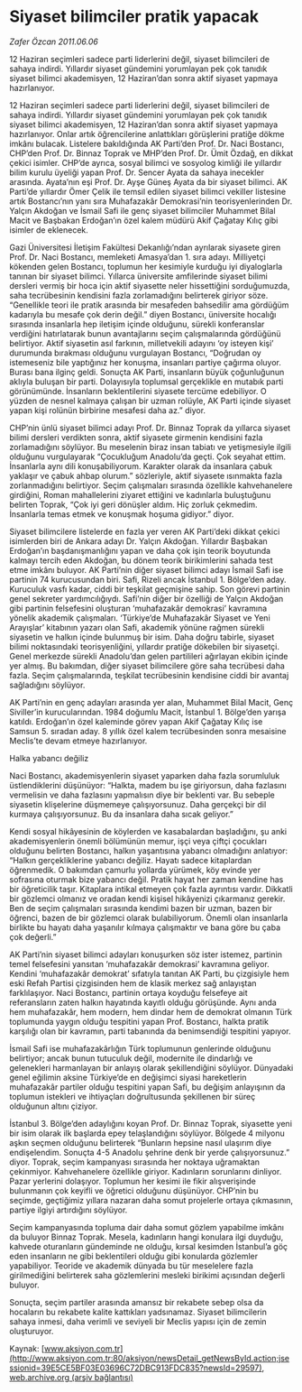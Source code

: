 # Siyaset bilimciler pratik yapacak

*Zafer Özcan 2011.06.06*

<font class="agenda2NewsSpot">
 12 Haziran seçimleri sadece parti liderlerini değil, siyaset bilimcileri de sahaya indirdi. Yıllardır siyaset gündemini yorumlayan pek çok tanıdık siyaset bilimci akademisyen, 12 Haziran’dan sonra aktif siyaset yapmaya hazırlanıyor.
</font>
<font class="newsDetail">
 <p>
  <p class="MsoNormal">
   12 Haziran seçimleri sadece parti liderlerini değil, siyaset bilimcileri de sahaya indirdi. Yıllardır siyaset gündemini yorumlayan pek çok tanıdık siyaset bilimci akademisyen, 12 Haziran’dan sonra aktif siyaset yapmaya hazırlanıyor. Onlar artık öğrencilerine anlattıkları görüşlerini pratiğe dökme imkânı bulacak. Listelere bakıldığında AK Parti’den Prof. Dr. Naci Bostancı, CHP’den Prof. Dr. Binnaz Toprak ve MHP’den Prof. Dr. Ümit Özdağ, en dikkat çekici isimler. CHP’de ayrıca, sosyal bilimci ve sosyolog kimliği ile yıllardır bilim kurulu üyeliği yapan Prof. Dr. Sencer Ayata da sahaya inecekler arasında. Ayata’nın eşi Prof. Dr. Ayşe Güneş Ayata da bir siyaset bilimci. AK Parti’de yıllardır Ömer Çelik ile temsil edilen siyaset bilimci vekiller listesine artık Bostancı’nın yanı sıra Muhafazakâr Demokrasi’nin teorisyenlerinden Dr. Yalçın Akdoğan ve İsmail Safi ile genç siyaset bilimciler Muhammet Bilal Macit ve Başbakan Erdoğan’ın özel kalem müdürü Akif Çağatay Kılıç gibi isimler de eklenecek.
  </p>
  <p class="MsoNormal">
   Gazi Üniversitesi İletişim Fakültesi Dekanlığı’ndan ayrılarak siyasete giren Prof. Dr. Naci Bostancı, memleketi Amasya’dan 1. sıra adayı. Milliyetçi kökenden gelen Bostancı, toplumun her kesimiyle kurduğu iyi diyaloglarla tanınan bir siyaset bilimci. Yıllarca üniversite amfilerinde siyaset bilimi dersleri vermiş bir hoca için aktif siyasette neler hissettiğini sorduğumuzda, saha tecrübesinin kendisini fazla zorlamadığını belirterek giriyor söze. “Genellikle teori ile pratik arasında bir mesafeden bahsedilir ama gördüğüm kadarıyla bu mesafe çok derin değil.” diyen Bostancı, üniversite hocalığı sırasında insanlarla hep iletişim içinde olduğunu, sürekli konferanslar verdiğini hatırlatarak bunun avantajlarını seçim çalışmalarında gördüğünü belirtiyor. Aktif siyasetin asıl farkının, milletvekili adayını
   <span>
   </span>
   ‘oy isteyen kişi’ durumunda bırakması olduğunu vurgulayan Bostancı, “Doğrudan oy istemeseniz bile yaptığınız her konuşma, insanları partiye çağırma oluyor. Burası bana ilginç geldi. Sonuçta AK Parti, insanların büyük çoğunluğunun aklıyla buluşan bir parti. Dolayısıyla toplumsal gerçeklikle en mutabık parti görünümünde. İnsanların beklentilerini siyasete tercüme edebiliyor. O yüzden de nesnel kalmaya çalışan bir uzman rolüyle, AK Parti içinde siyaset yapan kişi rolünün birbirine mesafesi daha az.” diyor.
  </p>
  <p class="MsoNormal">
   CHP’nin ünlü siyaset bilimci adayı Prof. Dr. Binnaz Toprak da yıllarca siyaset bilimi dersleri verdikten sonra, aktif siyasete girmenin kendisini fazla zorlamadığını söylüyor. Bu meselenin biraz insan tabiatı ve yetişmesiyle ilgili olduğunu vurgulayarak “Çocukluğum Anadolu’da geçti. Çok seyahat ettim. İnsanlarla aynı dili konuşabiliyorum. Karakter olarak da insanlara çabuk yaklaşır ve çabuk ahbap olurum.” sözleriyle, aktif siyasete ısınmakta fazla zorlanmadığını belirtiyor. Seçim çalışmaları sırasında özellikle kahvehanelere girdiğini, Roman mahallelerini ziyaret ettiğini ve kadınlarla buluştuğunu belirten Toprak, “Çok iyi geri dönüşler aldım. Hiç zorluk çekmedim. İnsanlarla temas etmek ve konuşmak hoşuma gidiyor.” diyor.
  </p>
  <p class="MsoNormal">
   Siyaset bilimcilere listelerde en fazla yer veren AK Parti’deki dikkat çekici isimlerden biri de Ankara adayı Dr. Yalçın Akdoğan. Yıllardır Başbakan Erdoğan’ın başdanışmanlığını yapan ve daha çok işin teorik boyutunda kalmayı tercih eden Akdoğan, bu dönem teorik birikimlerini sahada test etme imkânı buluyor. AK Parti’nin diğer siyaset bilimci adayı İsmail Safi ise partinin 74 kurucusundan biri. Safi, Rizeli ancak İstanbul 1. Bölge’den aday. Kuruculuk vasfı kadar, ciddi bir teşkilat geçmişine sahip. Son görevi partinin genel sekreter yardımcılığıydı. Safi’nin diğer bir özelliği de Yalçın Akdoğan gibi partinin felsefesini oluşturan ‘muhafazakâr demokrasi’ kavramına yönelik akademik çalışmaları. ‘Türkiye’de Muhafazakâr Siyaset ve Yeni Arayışlar’ kitabının yazarı olan Safi, akademik yönüne rağmen sürekli siyasetin ve halkın içinde bulunmuş bir isim. Daha doğru tabirle, siyaset bilimi noktasındaki teorisyenliğini, yıllardır pratiğe dökebilen bir siyasetçi. Genel merkezde sürekli Anadolu’dan gelen partilileri ağırlayan ekibin içinde yer almış. Bu bakımdan, diğer siyaset bilimcilere göre saha tecrübesi daha fazla. Seçim çalışmalarında, teşkilat tecrübesinin kendisine ciddi bir avantaj sağladığını söylüyor.
  </p>
  <p class="MsoNormal">
   AK Parti’nin en genç adayları arasında yer alan, Muhammet Bilal Macit, Genç Siviller’in kurucularından. 1984 doğumlu Macit, İstanbul 1. Bölge’den yarışa katıldı. Erdoğan’ın özel kaleminde görev yapan Akif Çağatay Kılıç ise Samsun 5. sıradan aday. 8 yıllık özel kalem tecrübesinden sonra mesaisine Meclis’te devam etmeye hazırlanıyor.
  </p>
  <p class="MsoNormal">
  </p>
  <p class="MsoNormal">
   Halka yabancı değiliz
  </p>
  <p class="MsoNormal">
   Naci Bostancı, akademisyenlerin siyaset yaparken daha fazla sorumluluk üstlendiklerini düşünüyor: “Halkta, madem bu işe giriyorsun, daha fazlasını vermelisin ve daha fazlasını yapmalısın diye bir beklenti var. Bu sebeple siyasetin klişelerine düşmemeye çalışıyorsunuz. Daha gerçekçi bir dil kurmaya çalışıyorsunuz. Bu da insanlara daha sıcak geliyor.”
  </p>
  <p class="MsoNormal">
   Kendi sosyal hikâyesinin de köylerden ve kasabalardan başladığını, şu anki akademisyenlerin önemli bölümünün memur, işçi veya çiftçi çocukları olduğunu belirten Bostancı, halkın yaşantısına yabancı olmadığını anlatıyor: “Halkın gerçekliklerine yabancı değiliz. Hayatı sadece kitaplardan öğrenmedik. O bakımdan çamurlu yollarda yürümek, köy evinde yer sofrasına oturmak bize yabancı değil. Pratik hayat her zaman kendine has bir öğreticilik taşır. Kitaplara intikal etmeyen çok fazla ayrıntısı vardır. Dikkatli bir gözlemci olmanız ve oradan kendi kişisel hikâyenizi çıkarmanız gerekir. Ben de seçim çalışmaları sırasında kendimi bazen bir uzman, bazen bir öğrenci, bazen de bir gözlemci olarak bulabiliyorum. Önemli olan insanlarla birlikte bu hayatı daha yaşanılır kılmaya çalışmaktır ve bana göre bu çaba çok değerli.”
  </p>
  <p class="MsoNormal">
   AK Parti’nin siyaset bilimci adayları konuşurken söz ister istemez, partinin temel felsefesini yansıtan ‘muhafazakâr demokrasi’ kavramına geliyor. Kendini ‘muhafazakâr demokrat’ sıfatıyla tanıtan AK Parti, bu çizgisiyle hem eski Refah Partisi çizgisinden hem de klasik merkez sağ anlayıştan farklılaşıyor. Naci Bostancı, partinin ortaya koyduğu felsefeye ait referansların zaten halkın hayatında kayıtlı olduğu görüşünde. Aynı anda hem muhafazakâr, hem modern, hem dindar hem de demokrat olmanın Türk toplumunda yaygın olduğu tespitini yapan Prof. Bostancı, halkta pratik karşılığı olan bir kavramın, parti tabanında da benimsendiği tespitini yapıyor.
   <span>
   </span>
  </p>
  <p class="MsoNormal">
   İsmail Safi ise muhafazakârlığın Türk toplumunun genlerinde olduğunu belirtiyor; ancak bunun tutuculuk değil, modernite ile dindarlığı ve gelenekleri harmanlayan bir anlayış olarak şekillendiğini söylüyor. Dünyadaki genel eğilimin aksine Türkiye’de en değişimci siyasi hareketlerin muhafazakâr partiler olduğu tespitini yapan Safi, bu değişim anlayışının da toplumun istekleri ve ihtiyaçları doğrultusunda şekillenen bir süreç olduğunun altını çiziyor.
  </p>
  <p class="MsoNormal">
   <span>
   </span>
   İstanbul 3. Bölge’den adaylığını koyan Prof. Dr. Binnaz Toprak, siyasette yeni bir isim olarak ilk başlarda epey telaşlandığını söylüyor. Bölgede 4 milyonu aşkın seçmen olduğunu belirterek “Bunların hepsine nasıl ulaşırım diye endişelendim. Sonuçta 4-5 Anadolu şehrine denk bir yerde çalışıyorsunuz.” diyor. Toprak, seçim kampanyası sırasında her noktaya uğramaktan çekinmiyor. Kahvehanelere özellikle giriyor. Kadınların sorunlarını dinliyor. Pazar yerlerini dolaşıyor. Toplumun her kesimi ile fikir alışverişinde bulunmanın çok keyifli ve öğretici olduğunu düşünüyor. CHP’nin bu seçimde, geçtiğimiz yıllara nazaran daha somut projelerle ortaya çıkmasının, partiye ilgiyi artırdığını söylüyor.
  </p>
  <p class="MsoNormal">
   Seçim kampanyasında topluma dair daha somut gözlem yapabilme imkânı da buluyor Binnaz Toprak. Mesela, kadınların hangi konulara ilgi duyduğu, kahvede oturanların gündeminde ne olduğu, kırsal kesimden İstanbul’a göç eden insanların ne gibi beklentileri olduğu gibi konularda gözlemler yapabiliyor. Teoride ve akademik dünyada bu tür meselelere fazla girilmediğini belirterek saha gözlemlerini mesleki birikimi açısından değerli buluyor.
   <span>
   </span>
  </p>
  <p class="MsoNormal">
   Sonuçta, seçim partiler arasında amansız bir rekabete sebep olsa da hocaların bu rekabete kalite kattıkları yadsınamaz. Siyaset bilimcilerin sahaya inmesi, daha verimli ve seviyeli bir Meclis yapısı için de zemin oluşturuyor.
  </p>
 </p>
</font>

Kaynak: [www.aksiyon.com.tr](http://www.aksiyon.com.tr:80/aksiyon/newsDetail_getNewsById.action;jsessionid=39E5CE5BF03E03696C72DBC913FDC835?newsId=29597), [web.archive.org (arşiv bağlantısı)](http://web.archive.org/web/20110609163112/http://www.aksiyon.com.tr:80/aksiyon/newsDetail_getNewsById.action;jsessionid=39E5CE5BF03E03696C72DBC913FDC835?newsId=29597)

